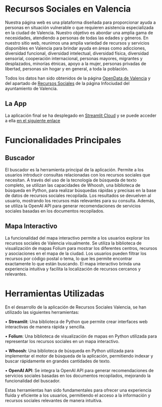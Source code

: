 # Recursos Sociales en Valencia
Nuestra página web es una plataforma diseñada para proporcionar ayuda a personas en situación vulnerable o que requieren asistencia especializada en la ciudad de Valencia. Nuestro objetivo es abordar una amplia gama de necesidades, atendiendo a personas de todas las edades y géneros. En nuestro sitio web, reunimos una amplia variedad de recursos y servicios disponibles en Valencia para brindar ayuda en áreas como adicciones, diversidad funcional, diversidad intelectual, diversidad física, diversidad sensorial, cooperación internacional, personas mayores, migrantes y desplazados, minorías étnicas, apoyo a la mujer, personas privadas de libertad, personas sin hogar y en general, a toda la población.

Todos los datos han sido obtenidos de la página [OpenData de Valencia](https://valencia.opendatasoft.com/explore/?sort=modified&refine.theme=Sociedad+y+Bienestar&disjunctive.features&disjunctive.modified&disjunctive.publisher&disjunctive.keyword&disjunctive.theme&disjunctive.language)  y del apartado de [Recursos Sociales](https://www.valencia.es/web/guest/val/infociutat/-/categories/37663) de la página Infociudad del ayuntamiento de Valencia.

## La App
La aplicación final se ha desplegado en [Streamlit Cloud](https://streamlit.io/cloud) y se puede acceder a ella [en el siguiente enlace](https://recursos-sociales-valencia-1c8gxx11vnv.streamlit.app/)

# Funcionalidades Principales
## Buscador
El buscador es la herramienta principal de la aplicación. Permite a los usuarios introducir consultas relacionadas con los recursos sociales que necesitan. A través del uso de la tecnología de búsqueda de texto completo, se utilizan las capacidades de Whoosh, una biblioteca de búsqueda en Python, para realizar búsquedas rápidas y precisas en la base de datos de recursos sociales recopilada. Los resultados se devuelven al usuario, mostrando los recursos más relevantes para su consulta. Además, se utiliza la OpenAI API para generar recomendaciones de servicios sociales basadas en los documentos recopilados.

## Mapa Interactivo
La funcionalidad del mapa interactivo permite a los usuarios explorar los recursos sociales de Valencia visualmente. Se utiliza la biblioteca de visualización de mapas Folium para mostrar los diferentes centros, recursos y asociaciones en el mapa de la ciudad. Los usuarios pueden filtrar los recursos por código postal o tema, lo que les permite encontrar exactamente lo que están buscando. El mapa interactivo brinda una experiencia intuitiva y facilita la localización de recursos cercanos y relevantes.

# Herramientas Utilizadas
En el desarrollo de la aplicación de Recursos Sociales Valencia, se han utilizado las siguientes herramientas:

•	**Streamlit**: Una biblioteca de Python que permite crear interfaces web interactivas de manera rápida y sencilla.

•	**Folium**: Una biblioteca de visualización de mapas en Python utilizada para representar los recursos sociales en un mapa interactivo.

•	**Whoosh**: Una biblioteca de búsqueda en Python utilizada para implementar el motor de búsqueda de la aplicación, permitiendo indexar y buscar rápidamente en grandes cantidades de texto.

•	**OpenAI API**: Se integra la OpenAI API para generar recomendaciones de servicios sociales basadas en los documentos recopilados, mejorando la funcionalidad del buscador.

Estas herramientas han sido fundamentales para ofrecer una experiencia fluida y eficiente a los usuarios, permitiendo el acceso a la información y recursos sociales relevantes de manera intuitiva.
